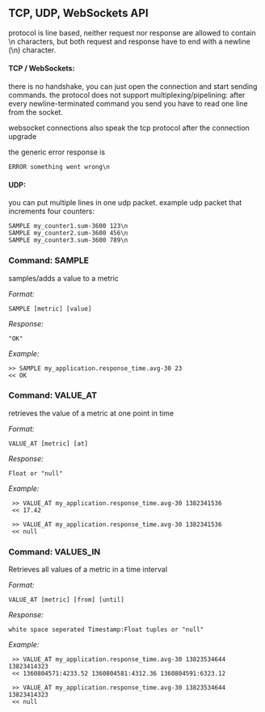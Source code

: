 TCP, UDP, WebSockets API
------------------------

protocol is line based, neither request nor response are allowed to
contain \n characters, but both request and response have to end with
a newline (\n) character.

#### TCP / WebSockets:

there is no handshake, you can just open the connection and start sending
commands. the protocol does not support multiplexing/pipelining: after every
newline-terminated command you send you have to read one line from the socket.

websocket connections also speak the tcp protocol after the connection upgrade

the generic error response is

    ERROR something went wrong\n


#### UDP:

you can put multiple lines in one udp packet.
example udp packet that increments four counters:

    SAMPLE my_counter1.sum-3600 123\n
    SAMPLE my_counter2.sum-3600 456\n
    SAMPLE my_counter3.sum-3600 789\n



### Command: SAMPLE

samples/adds a value to a metric

*Format:*

    SAMPLE [metric] [value]

*Response:*

    "OK"

*Example:*

    >> SAMPLE my_application.response_time.avg-30 23
    << OK


### Command: VALUE_AT

retrieves the value of a metric at one point in time

*Format:*

    VALUE_AT [metric] [at]

*Response:*

    Float or "null"

*Example:*

     >> VALUE_AT my_application.response_time.avg-30 1382341536
     << 17.42

     >> VALUE_AT my_application.response_time.avg-30 1382341536
     << null


### Command: VALUES_IN

Retrieves all values of a metric in a time interval

*Format:*

    VALUE_AT [metric] [from] [until]

*Response:*

    white space seperated Timestamp:Float tuples or "null"

*Example:*

     >> VALUE_AT my_application.response_time.avg-30 13823534644 13823414323
     << 1360804571:4233.52 1360804581:4312.36 1360804591:6323.12

     >> VALUE_AT my_application.response_time.avg-30 13823534644 13823414323
     << null



